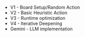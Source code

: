- V1 - Board Setup/Random Action
- V2 - Basic Heuristic Action
- V3 - Runtime optimization
- V4 - Iterative Deepening
- Gemini - LLM implementation
